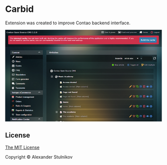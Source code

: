 Carbid
======

Extension was created to improve Contao backend interface.

![Carbid screenshot][1]

License
-------
[The MIT License](LICENSE)

Copyright &copy; Alexander Stulnikov


  [1]: docs/sreen_general.png "Carbid screenshot"